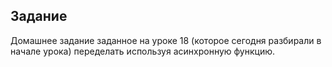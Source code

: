 ## Задание

Домашнее задание заданное на уроке 18 (которое сегодня разбирали в начале урока) переделать используя асинхронную функцию.

